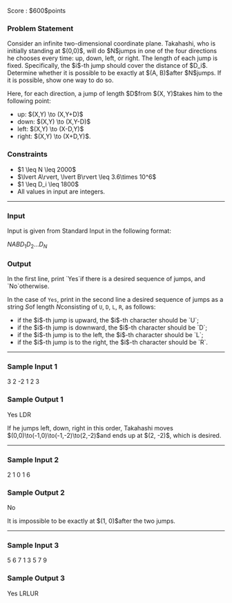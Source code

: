 
<div>

<span>

<span>

<p>
Score : $600$points
</p>

<div>

<section>

### **Problem Statement**

<p>
Consider an infinite two-dimensional coordinate plane.
Takahashi, who is initially standing at $(0,0)$, will do $N$jumps in one of the four directions he chooses every time: up, down, left, or right.
The length of each jump is fixed. Specifically, the $i$-th jump should cover the distance of $D_i$.
Determine whether it is possible to be exactly at $(A, B)$after $N$jumps. If it is possible, show one way to do so.
</p>

<p>
Here, for each direction, a jump of length $D$from $(X, Y)$takes him to the following point:
</p>

<ul>

<li>
up: $(X,Y) \to (X,Y+D)$
</li>

<li>
down: $(X,Y) \to (X,Y-D)$
</li>

<li>
left: $(X,Y) \to (X-D,Y)$
</li>

<li>
right: $(X,Y) \to (X+D,Y)$.
</li>

</ul>

</section>

</div>

<div>

<section>

### **Constraints**

<ul>

<li>
$1 \leq N \leq 2000$
</li>

<li>
$\lvert A\rvert, \lvert B\rvert \leq 3.6\times 10^6$
</li>

<li>
$1 \leq D_i \leq 1800$
</li>

<li>
All values in input are integers.
</li>

</ul>

</section>

</div>

---

<div>

<div>

<section>

### **Input**

<p>
Input is given from Standard Input in the following format:
</p>

<div>

$N$$A$$B$$D_1$$D_2$$\ldots$$D_N$
</div>

</section>

</div>

<div>

<section>

### **Output**

<p>
In the first line, print `Yes`if there is a desired sequence of jumps, and `No`otherwise.

In the case of `Yes`, print in the second line a desired sequence of jumps as a string $S$of length $N$consisting of `U`, `D`, `L`, `R`, as follows:
</p>

<ul>

<li>
if the $i$-th jump is upward, the $i$-th character should be `U`;
</li>

<li>
if the $i$-th jump is downward, the $i$-th character should be `D`;
</li>

<li>
if the $i$-th jump is to the left, the $i$-th character should be `L`;
</li>

<li>
if the $i$-th jump is to the right, the $i$-th character should be `R`.
</li>

</ul>

</section>

</div>

</div>

---

<div>

<section>

### **Sample Input 1**

<div>

3 2 -2
1 2 3

</div>

</section>

</div>

<div>

<section>

### **Sample Output 1**

<div>

Yes
LDR

</div>

<p>
If he jumps left, down, right in this order, Takahashi moves $(0,0)\to(-1,0)\to(-1,-2)\to(2,-2)$and ends up at $(2, -2)$, which is desired.
</p>

</section>

</div>

---

<div>

<section>

### **Sample Input 2**

<div>

2 1 0
1 6

</div>

</section>

</div>

<div>

<section>

### **Sample Output 2**

<div>

No

</div>

<p>
It is impossible to be exactly at $(1, 0)$after the two jumps.
</p>

</section>

</div>

---

<div>

<section>

### **Sample Input 3**

<div>

5 6 7
1 3 5 7 9

</div>

</section>

</div>

<div>

<section>

### **Sample Output 3**

<div>

Yes
LRLUR

</div>

</section>

</div>

</span>

</span>

</div>
